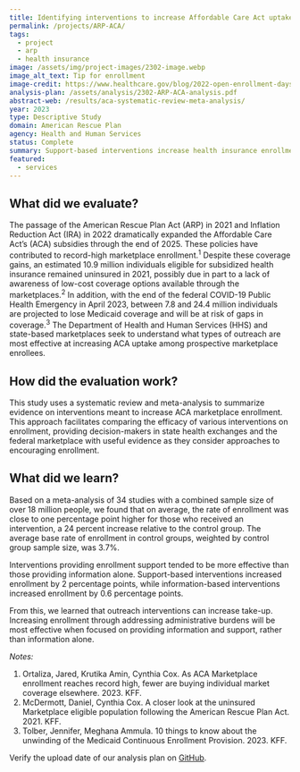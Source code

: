 ```yaml
---
title: Identifying interventions to increase Affordable Care Act uptake through a systematic review and meta-analysis
permalink: /projects/ARP-ACA/
tags: 
  - project
  - arp
  - health insurance
image: /assets/img/project-images/2302-image.webp
image_alt_text: Tip for enrollment
image-credit: https://www.healthcare.gov/blog/2022-open-enrollment-days-away/
analysis-plan: /assets/analysis/2302-ARP-ACA-analysis.pdf
abstract-web: /results/aca-systematic-review-meta-analysis/
year: 2023
type: Descriptive Study
domain: American Rescue Plan
agency: Health and Human Services
status: Complete
summary: Support-based interventions increase health insurance enrollment
featured: 
  - services
---
```


## What did we evaluate? 
The passage of the American Rescue Plan Act (ARP) in 2021 and Inflation Reduction Act (IRA) in 2022 dramatically expanded the Affordable Care Act’s (ACA) subsidies through the end of 2025. These policies have contributed to record-high marketplace enrollment.<sup>1</sup> Despite these coverage gains, an estimated 10.9 million individuals eligible for subsidized health insurance remained uninsured in 2021, possibly due in part to a lack of awareness of low-cost coverage options available through the marketplaces.<sup>2</sup> In addition, with the end of the federal COVID-19 Public Health Emergency in April 2023, between 7.8 and 24.4 million individuals are projected to lose Medicaid coverage and will be at risk of gaps in coverage.<sup>3</sup> The Department of Health and Human Services (HHS) and state-based marketplaces seek to understand what types of outreach are most effective at increasing ACA uptake among prospective marketplace enrollees.

## How did the evaluation work?
This study uses a systematic review and meta-analysis to summarize evidence on interventions meant to increase ACA marketplace enrollment. This approach facilitates comparing the efficacy of various interventions on enrollment, providing decision-makers in state health exchanges and the federal marketplace with useful evidence as they consider approaches to encouraging enrollment.

## What did we learn?
Based on a meta-analysis of 34 studies with a combined sample size of over 18 million people, we found that on average, the rate of enrollment was close to one percentage point higher for those who received an intervention, a 24 percent increase relative to the control group. The average base rate of enrollment in control groups, weighted by control group sample size, was 3.7%.

Interventions providing enrollment support tended to be more effective than those providing information alone. Support-based interventions increased enrollment by 2 percentage points, while information-based interventions increased enrollment by 0.6 percentage points.

From this, we learned that outreach interventions can increase take-up. Increasing enrollment through addressing administrative burdens will be most effective when focused on providing information and support, rather than information alone.

_Notes:_
1. Ortaliza, Jared, Krutika Amin, Cynthia Cox. As ACA Marketplace enrollment reaches record high, fewer are buying individual market coverage elsewhere. 2023. KFF.
2. McDermott, Daniel, Cynthia Cox. A closer look at the uninsured Marketplace eligible population following the American Rescue Plan Act. 2021. KFF.
3. Tolber, Jennifer, Meghana Ammula. 10 things to know about the unwinding of the Medicaid Continuous Enrollment Provision. 2023. KFF.

Verify the upload date of our analysis plan on <a class="usa-link usa-link--external" href="https://github.com/gsa-oes/office-of-evaluation-sciences/commits/master/assets/analysis/2302-ARP-ACA-analysis.pdf">GitHub</a>. 
